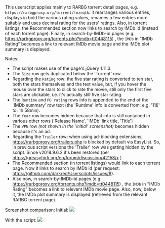 This userscript applies mainly to RARBG torrent detail pages, e.g. `https://rarbgproxy.org/torrent/fmzeqtk`: it rearranges various entries, displays in bold the various rating values, renames a few entries more suitably and uses decimal rating for the users' ratings.
Also, in torrent listings, the Recommended section now links to search by IMDb id (instead of each torrent page).
Finally, in search-by-IMDb-id pages (e.g. https://rarbgproxy.org/torrents.php?imdb=tt0448115) , the `IMDb` in "IMDb Rating" becomes a link to relevant IMDb movie page and the IMDb plot summary is displayed.

Notes:  
- The script makes use of the page's jQuery 1.11.3.
- The `Size` row gets duplicated below the 'Torrent' row.
- Regarding the `Rating` row: the five star rating is converted to ten star, both the stars themselves and the text value, but, if you hover the mouse over the stars to click to rate the movie, still only the first five stars are clickable, i.e. it's actually still five star rating.
- The `Runtime` and `PG rating` rows info is appended to the end of the 'IMDb summary' row text (the 'Runtime' info is converted from: e.g. '118' to: 1h 58min).
- The `Year` row becomes hidden because that info is still contained in various other rows ('Release Name', 'IMDb' link title, 'Title')
- The `VPN` row *(not shown in the 'initial' screenshot)* becomes hidden because it's an ad.
- Regarding the `Trailer` row: when using ad-blocking extensions, https://rarbgproxy.org/trailers.php is blocked by default via EasyList. So, in previous script versions the 'Trailer' row was getting hidden by the script. Since v2018.9.6.2 it's been restored (per https://greasyfork.org/en/forum/discussion/42158/x ) 
- The Recommended section (in torrent listings) would link to each torrent page. Now it links to search by IMDb id (per request: https://github.com/darkred/Userscripts/issues/8). 
- Also now, in search-by-IMDb-id pages (e.g. https://rarbgproxy.org/torrents.php?imdb=tt0448115) , the `IMDb` in "IMDb Rating" becomes a link to relevant IMDb movie page. Also, now, below it, the IMDb plot summary is displayed (retrieved from the relevant RARBG torrent page).

Screenshot comparison: 
Initial: 
[![](https://i.imgur.com/T2pb0tHl.jpg)](https://i.imgur.com/T2pb0tH.jpg)

With the script: 
[![](https://i.imgur.com/iBJt3Hwl.jpg)](https://i.imgur.com/iBJt3Hw.jpg)